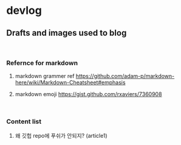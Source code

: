 # devlog

## Drafts and images used to blog

<br />

### Refernce for markdown

1. markdown grammer ref
   https://github.com/adam-p/markdown-here/wiki/Markdown-Cheatsheet#emphasis

2. markdown emoji
   https://gist.github.com/rxaviers/7360908

<br />

### Content list

1.  왜 깃헙 repo에 푸쉬가 안되지? (article1)
